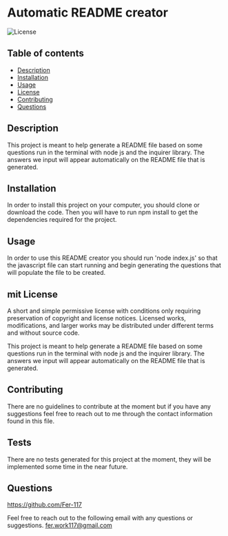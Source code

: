 
# Automatic README creator

![License](https://img.shields.io/badge/license-mit-GREEN.svg)

## Table of contents
- [Description](#Description)
- [Installation](#Installation)
- [Usage](#Usage)
- [License](#License)
- [Contributing](#Contributing)
- [Questions](#Questions)

## Description

This project is meant to help generate a README file based on some questions run in the terminal with node js and the inquirer library. The answers we input will appear automatically on the README file that is generated. 

## Installation

In order to install this project on your computer, you should clone or download the code. Then you will have to run npm install to get the dependencies required for the project. 

## Usage
In order to use this README creator you should run 'node index.js' so that the javascript file can start running and begin generating the questions that will populate the file to be created. 

## mit License
A short and simple permissive license with conditions only requiring preservation of copyright and license notices. Licensed works, modifications, and larger works may be distributed under different terms and without source code.

This project is meant to help generate a README file based on some questions run in the terminal with node js and the inquirer library. The answers we input will appear automatically on the README file that is generated. 

## Contributing
There are no guidelines to contribute at the moment but if you have any suggestions feel free to reach out to me through the contact information found in this file. 

## Tests
There are no tests generated for this project at the moment, they will be implemented some time in the near future.

## Questions
https://github.com/Fer-117

Feel free to reach out to the following email with any questions or suggestions.
fer.work117@gmail.com 

